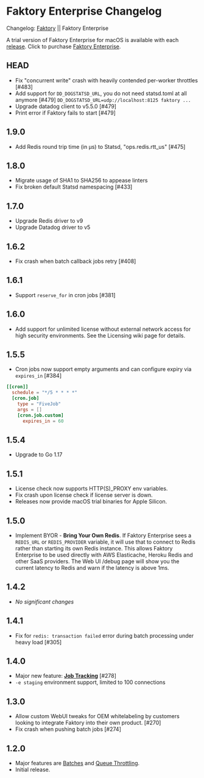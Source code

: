 # Faktory Enterprise Changelog

Changelog: [Faktory](https://github.com/contribsys/faktory/blob/master/Changes.md) || Faktory Enterprise

A trial version of Faktory Enterprise for macOS is available with each [release](/contribsys/faktory/releases/).
Click to purchase [Faktory Enterprise](https://billing.contribsys.com/fent/).

## HEAD

- Fix "concurrent write" crash with heavily contended per-worker throttles [#483]
- Add support for `DD_DOGSTATSD_URL`, you do not need statsd.toml at all anymore [#479]
  `DD_DOGSTATSD_URL=udp://localhost:8125 faktory ...`
- Upgrade datadog client to v5.5.0 [#479]
- Print error if Faktory fails to start [#479]

## 1.9.0

- Add Redis round trip time (in µs) to Statsd, "ops.redis.rtt_us" [#475]

## 1.8.0

- Migrate usage of SHA1 to SHA256 to appease linters
- Fix broken default Statsd namespacing [#433]

## 1.7.0

- Upgrade Redis driver to v9
- Upgrade Datadog driver to v5

## 1.6.2

- Fix crash when batch callback jobs retry [#408]

## 1.6.1

- Support `reserve_for` in cron jobs [#381]

## 1.6.0

- Add support for unlimited license without external network access for
  high security environments. See the Licensing wiki page for details.

## 1.5.5

- Cron jobs now support empty arguments and can configure expiry via `expires_in` [#384]
```toml
[[cron]]
  schedule = "*/5 * * * *"
  [cron.job]
    type = "FiveJob"
    args = []
    [cron.job.custom]
      expires_in = 60
```

## 1.5.4

- Upgrade to Go 1.17

## 1.5.1

- License check now supports HTTP(S)_PROXY env variables.
- Fix crash upon license check if license server is down.
- Releases now provide macOS trial binaries for Apple Silicon.

## 1.5.0

- Implement BYOR - **Bring Your Own Redis**. If Faktory Enterprise sees a
  `REDIS_URL` or `REDIS_PROVIDER` variable, it will use that to connect
  to Redis rather than starting its own Redis instance. This allows
  Faktory Enterprise to be used directly with AWS Elasticache, Heroku
  Redis and other SaaS providers. The Web UI /debug page will show you
  the current latency to Redis and warn if the latency is above 1ms.

## 1.4.2

- *No significant changes*

## 1.4.1

- Fix for `redis: transaction failed` error during batch processing under heavy load [#305]

## 1.4.0

- Major new feature: **[Job Tracking](https://github.com/contribsys/faktory/wiki/Ent-Tracking)** [#278]
- `-e staging` environment support, limited to 100 connections

## 1.3.0

- Allow custom WebUI tweaks for OEM whitelabeling by customers looking
  to integrate Faktory into their own product. [#270]
- Fix crash when pushing batch jobs [#274]

## 1.2.0

- Major features are [Batches](https://github.com/contribsys/faktory/wiki/Ent-Batches) and [Queue Throttling](https://github.com/contribsys/faktory/wiki/Ent-Throttling).
- Initial release.
